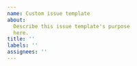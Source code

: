 ```yaml
---
name: Custom issue template
about:
  Describe this issue template's purpose
  here.
title: ''
labels: ''
assignees: ''
---
```


